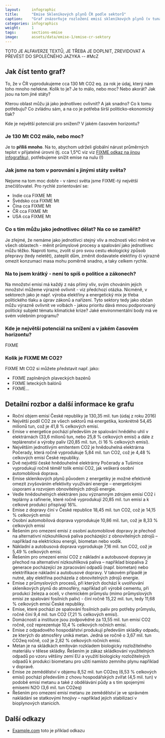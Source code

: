 ```yaml
---
layout:     infographic
title:      "Emise Skleníkových plynů ČR podle sektorů"
caption:    "Graf znázorňuje rozložení emisí skleníkových plynů (v tunách [CO2 ekvivalentu](http://fix.me)) v ČR na osobu za jeden rok v jednotlivých sektorech lidské činnosti. Emise je třeba snížit (začít snižovat), a to ihned - viz [FIXME odkaz na jinou infografiku](http://fix.me)"
categories: infographics
weight:     1
tags:       sections-emise
image:      assets/data/emise-1/emise-cr-sektory
---
```


TOTO JE ALFAVERZE TEXTŮ, JE TŘEBA JE DOPLNIT, ZREVIDOVAT A PŘEVÉST DO SPOLEČNÉHO JAZYKA -- #McZ

## Jak číst tento graf?

To, že v ČR vyprodukujeme cca 130 Mt CO2 eq. za rok je údaj, který nám toho mnoho neřekne. Kolik to je? Je to málo, nebo moc? Nebo akorát? Jak jsou na tom jiné státy?

Kterou oblast můžu já jako jednotlivec ovlivnit? A jak snadno? Co k tomu potřebuju? Co zvládnu sám, a na co je potřeba širší  politicko-ekonomický tlak?

Kde je největší potenciál pro snížení? V jakém časovém horizontu?


### Je 130 Mt CO2 málo, nebo moc?

Je to __příliš mnoho__. Na to, abychom udrželi globální nárust průměrných teplot v přijatelné úrovni (tj. cca 1,5°C viz viz [FIXME odkaz na jinou infografiku](http://fix.me)), potřebujeme snížit emise na nulu (!)

### Jak jsme na tom v porovnání s jinými státy světa?

Nejsme na tom moc dobře - v rámci světa jsme FIXME-tý největší znečišťovatel. Pro rychlé zorientování se:
- Indie cca FIXME Mt
- Švédsko cca FIXME Mt
- Čína cca FIXME Mt
- ČR cca FIXME Mt
- USA cca FIXME Mt

### Co s tím můžu jako jednotlivec dělat? Na co se zaměřit?

Je zřejmé, že nemáme jako jednotlivci stejný vliv a možnosti věci měnit ve všech oblastech - měnit průmyslové procesy a spalování jako jednotlivec můžu těžko. Naproti tomu, zvolit si pro svou cestu ekologický způsob přepravy (tedy neletět), zateplit dům, změnit dodavatele elektřiny či výrazně omezit konzumaci masa mohu poměrně snadno, a taky celkem rychle.

### Na to jsem krátký - není to spíš o politice a zákonech?

Na množství emisí má každý z nás přímý vliv, svým chováním jejich množství můžeme výrazně ovlivnit - viz předchozí otázka. Nicméně, v sektorech jako je např. výroba elektřiny a energetický mix je třeba politického tlaku a úprav zákonů a nařízení. Tyto sektory tedy jako občan můžu výrazně ovlivnit ve volbách - jakou prioritu dává mnou podporovaný politický subjekt tématu klimatické krize? Jaké environmentální body má ve svém volebním programu?

### Kde je největší potenciál na snížení a v jakém časovém horizontu?

FIXME

### Kolik je FIXME Mt CO2?

FIXME Mt CO2 si můžete představit např. jako:

- FIXME zaplněných plaveckých bazénů
- FIXME leteckých balónů
- FIXME...

## Detailní rozbor a další informace ke grafu

- Roční objem emisí České republiky je 130,35 mil. tun (údaj z roku 2016)
- Největší podíl CO2 ze všech sektorů má energetika, konkrétně 54,45 milionů tun, což je 41,8 % celkových emisí.
- Emise v energetice pochází především ze spalování hnědého uhlí v elektrárnách (33,6 milionů tun, nebo 25,8 % celkových emisí) a dále z teplárenství a výroby paliv (20,85 mil. tun, či 16 % celkových emisí).
- Největším jednotlivým emitentem CO2 je hnědouhelná elektrárna Počerady, která ročně vyprodukuje 5,84 mil. tun CO2, což je 4,48 % celkových emisí České republiky.
- Dvě největší české hnědouhelné elektrárny Počerady a Tušimice vyprodukují ročně téměř tolik emisí CO2, jak veškerá osobní automobilová doprava.
- Emise skleníkových plynů původem z energetiky je možné efektivně omezit zvyšováním efektivity využívání energie – energetickými úsporami a rozvojem obnovitelných zdrojů energie.
- Vedle hnědouhelných elektráren jsou významným zdrojem emisí CO2 i teplárny a rafinerie, které ročně vyprodukují 20,85 mil. tun emisí a k celkové produkci přispívají 16%.
- Emise z dopravy činí v České republice 18,45 mil. tun CO2, což je 14,15 % celkových emisí
- Osobní automobilová doprava vyprodukuje 10,86 mil. tun, což je 8,33 % celkových emisí
- Řešením pro omezení emisí z osobní automobilové dopravy je přechod na alternativní nízkouhlíková paliva pocházející z obnovitelných zdrojů – například na elektrickou energii, biometan nebo vodík.
- Nákladní a autobusová doprava vyprodukuje 7,16 mil. tun CO2, což je 5,49 % celkových emisí.
- Řešením pro omezení emisí CO2 z nákladní a autobusové dopravy je přechod na alternativní nízkouhlíková paliva – například biopaliva 2 generace pocházející ze zpracování odpadů (např. biometan) nebo elektrifikace nákladní a autobusové dopravy. V takovém případě je nutné, aby elektřina pocházela z obnovitelných zdrojů energie.
- Emise z průmyslových procesů, při kterých dochází k uvolňování skleníkových plynů do atmosféry, například při výrobě cementu, při produkci železa a oceli, v chemickém průmyslu (mimo průmyslových emisí ze spalování fosilních paliv) - činí ročně 15,22 mil. tun, tedy 11,68 % celkových emisí České republiky.
- Emise, které pochází ze spalování fosilních paliv pro potřeby průmyslu, ročně činí 9,4 mil. tun CO2 (7,21 % celkových emisí).
- Domácnosti a instituce jsou zodpovědné za 13,55 mil. tun emisí CO2 ročně, což reprezentuje 10,4 % celkových ročních emisí.
- Emise z odpadového hospodářství produkují především skládky odpadu, ze kterých do atmosféry uniká metan. Jedná se ročně o 3,67 mil. tun CO2eq ročně, což je 2,82 % celkových ročních emisí.
- Metan je na skládkách emitován rozkladem biologicky rozložitelného materiálu v tělese skládky. Řešením je zákaz skládkování využitelných odpadů po vzoru většiny zemí EU a využití biologicky rozložitelných odpadů k produkci biometanu pro užití namísto zemního plynu například v dopravě.
- Emise ze zemědělství v objemu 8,52 mil. tun CO2eq (6,53 % celkových emisí) pochází především z chovu hospodářských zvířat (4,5 mil. tun) v podobě emisí metanu a také z obdělávání půdy a s tím spojenými emisemi N2O (3,6 mil. tun CO2eq)
- Řešením pro omezení emisí metanu ze zemědělství je ve správném nakládání se statkovými hnojivy – například jejich stabilizací v bioplynových stanicích.


## Další odkazy

* [Example.com](https://example.com) toto je příklad odkazu

